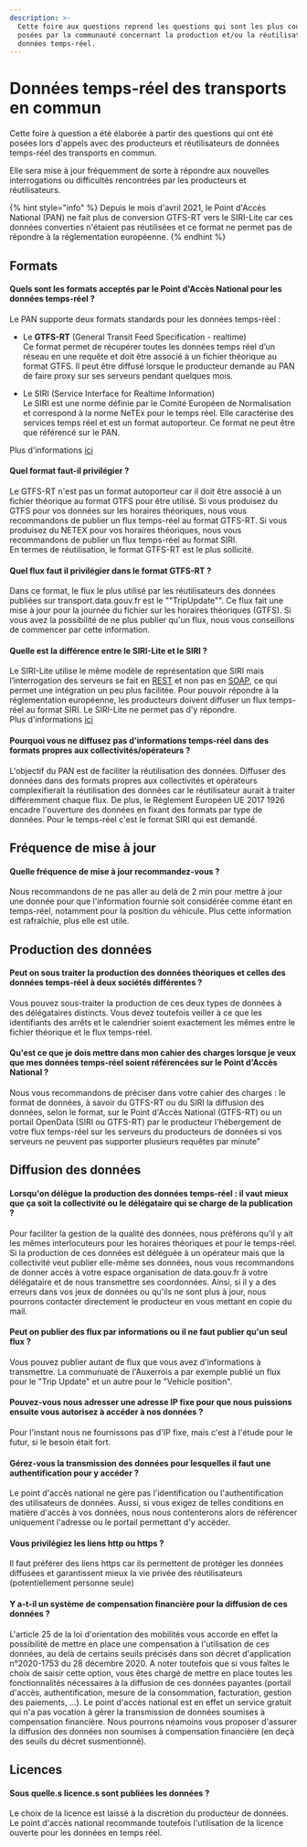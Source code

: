 ```yaml
---
description: >-
  Cette foire aux questions reprend les questions qui sont les plus couramment
  posées par la communauté concernant la production et/ou la réutilisation des
  données temps-réel.
---
```


# Données temps-réel des transports en commun

Cette foire à question a été élaborée à partir des questions qui ont été posées lors d'appels avec des producteurs et réutilisateurs de données temps-réel des transports en commun.   
  
Elle sera mise à jour fréquemment de sorte à répondre aux nouvelles interrogations ou difficultés rencontrées par les producteurs et réutilisateurs. 

{% hint style="info" %}
 Depuis le mois d'avril 2021, le Point d'Accès National \(PAN\) ne fait plus de conversion GTFS-RT vers le SIRI-Lite car ces données converties n'étaient pas réutilisées et ce format ne permet pas de répondre à la réglementation européenne. 
{% endhint %}

## Formats

#### Quels sont les formats acceptés par le Point d'Accès National pour les données temps-réel ?

Le PAN supporte deux formats standards pour les données temps-réel :  
  
- Le **GTFS-RT** \(General Transit Feed Specification - realtime\)  
Ce format permet de récupérer toutes les données temps réel d’un réseau en une requête et doit être associé à un fichier théorique au format GTFS. Il peut être diffusé lorsque le producteur demande au PAN de faire proxy sur ses serveurs pendant quelques mois.  
  
- Le SIRI \(Service Interface for Realtime Information\)  
Le SIRI est une norme définie par le Comité Européen de Normalisation et correspond à la norme NeTEx pour le temps réel. Elle caractérise des services temps réel et est un format autoporteur. Ce format ne peut être que référencé sur le PAN.  
  
Plus d'informations [ici](https://blog.transport.data.gouv.fr/billets/la-production-des-donn%C3%A9es-temps-r%C3%A9el-interview-avec-diff%C3%A9rents-producteurs-de-donn%C3%A9es/)

#### Quel format faut-il privilégier ?

Le GTFS-RT n'est pas un format autoporteur car il doit être associé à un fichier théorique au format GTFS pour être utilisé. Si vous produisez du GTFS pour vos données sur les horaires théoriques, nous vous recommandons de publier un flux temps-réel au format GTFS-RT. Si vous produisez du NETEX pour vos horaires théoriques, nous vous recommandons de publier un flux temps-réel au format SIRI.  
En termes de réutilisation, le format GTFS-RT est le plus sollicité. 

#### Quel flux faut il privilégier dans le format GTFS-RT ?

Dans ce format, le flux le plus utilisé par les réutilisateurs des données publiées sur transport.data.gouv.fr est le ""TripUpdate"". Ce flux fait une mise à jour pour la journée du fichier sur les horaires théoriques \(GTFS\). Si vous avez la possibilité de ne plus publier qu'un flux, nous vous conseillons de commencer par cette information.

#### Quelle est la différence entre le SIRI-Lite et le SIRI ?

Le SIRI-Lite utilise le même modèle de représentation que SIRI mais l’interrogation des serveurs se fait en [REST](https://fr.wikipedia.org/wiki/Representational_state_transfer) et non pas en [SOAP](https://fr.wikipedia.org/wiki/SOAP), ce qui permet une intégration un peu plus facilitée. Pour pouvoir répondre à la réglementation européenne, les producteurs doivent diffuser un flux temps-réel au format SIRI. Le SIRI-Lite ne permet pas d'y répondre.  
Plus d'informations [ici](https://doc.transport.data.gouv.fr/producteurs/operateurs-de-transport-regulier-de-personnes/temps-reel-des-transports-en-commun%20)

#### Pourquoi vous ne diffusez pas d'informations temps-réel dans des formats propres aux collectivités/opérateurs ?

L'objectif du PAN est de faciliter la réutilisation des données. Diffuser des données dans des formats propres aux collectivités et opérateurs complexifierait la réutilisation des données car le réutilisateur aurait à traiter différemment chaque flux. De plus, le Réglement Européen UE 2017 1926 encadre l'ouverture des données en fixant des formats par type de données. Pour le temps-réel c'est le format SIRI qui est demandé.

## Fréquence de mise à jour

#### Quelle fréquence de mise à jour recommandez-vous ?

Nous recommandons de ne pas aller au delà de 2 min pour mettre à jour une donnée pour que l'information fournie soit considérée comme étant en temps-réel, notamment pour la position du véhicule. Plus cette information est rafraîchie, plus elle est utile. 

## Production des données 

#### Peut on sous traiter la production des données théoriques et celles des données temps-réel à deux sociétés différentes ?

Vous pouvez sous-traiter la production de ces deux types de données à des délégataires distincts. Vous devez toutefois veiller à ce que les identifiants des arrêts et le calendrier soient exactement les mêmes entre le fichier théorique et le flux temps-réel.

#### Qu'est ce que je dois mettre dans mon cahier des charges lorsque je veux que mes données temps-réel soient référencées sur le Point d'Accès National ?

Nous vous recommandons de préciser dans votre cahier des charges : le format de données, à savoir du GTFS-RT ou du SIRI la diffusion des données, selon le format, sur le Point d'Accès National \(GTFS-RT\) ou un portail OpenData \(SIRI ou GTFS-RT\) par le producteur l'hébergement de votre flux temps-réel sur les serveurs du producteurs de données si vos serveurs ne peuvent pas supporter plusieurs requêtes par minute"

## Diffusion des données 

#### Lorsqu'on délègue la production des données temps-réel : il vaut mieux que ça soit la collectivité ou le délégataire qui se charge de la publication ?

Pour faciliter la gestion de la qualité des données, nous préférons qu'il y ait les mêmes interlocuteurs pour les horaires théoriques et pour le temps-réel. Si la production de ces données est déléguée à un opérateur mais que la collectivité veut publier elle-même ses données, nous vous recommandons de donner accès à votre espace organisation de data.gouv.fr à votre délégataire et de nous transmettre ses coordonnées. Ainsi, si il y a des erreurs dans vos jeux de données ou qu'ils ne sont plus à jour, nous pourrons contacter directement le producteur en vous mettant en copie du mail.

#### Peut on publier des flux par informations ou il ne faut publier qu'un seul flux ?

Vous pouvez publier autant de flux que vous avez d'informations à transmettre. La communuaté de l'Auxerrois a par exemple publié un flux pour le "Trip Update" et un autre pour le "Vehicle position".

#### Pouvez-vous nous adresser une adresse IP fixe pour que nous puissions ensuite vous autorisez à accéder à nos données ?

Pour l'instant nous ne fournissons pas d'IP fixe, mais c'est à l'étude pour le futur, si le besoin était fort.

#### Gérez-vous la transmission des données pour lesquelles il faut une authentification pour y accéder ?

Le point d'accès national ne gère pas l'identification ou l'authentification des utilisateurs de données. Aussi, si vous exigez de telles conditions en matière d'accès à vos données, nous nous contenterons alors de référencer uniquement l'adresse ou le portail permettant d'y accéder.

#### Vous privilégiez les liens http ou https ?

Il faut préférer des liens https car ils permettent de protéger les données diffusées et garantissent mieux la vie privée des réutilisateurs \(potentiellement personne seule\)

#### Y a-t-il un système de compensation financière pour la diffusion de ces données ?

L'article 25 de la loi d'orientation des mobilités vous accorde en effet la possibilité de mettre en place une compensation à l'utilisation de ces données, au delà de certains seuils précisés dans son décret d'application n°2020-1753 du 28 décembre 2020. A noter toutefois que si vous faîtes le choix de saisir cette option, vous êtes chargé de mettre en place toutes les fonctionnalités nécessaires à la diffusion de ces données payantes \(portail d'accès, authentification, mesure de la consommation, facturation, gestion des paiements, ...\). Le point d'accès national est en effet un service gratuit qui n'a pas vocation à gérer la transmission de données soumises à compensation financière. Nous pourrons néamoins vous proposer d'assurer la diffusion des données non soumises à compensation financière \(en deçà des seuils du décret susmentionné\).

## Licences

#### Sous quelle.s licence.s sont publiées les données ?

Le choix de la licence est laissé à la discrétion du producteur de données. Le point d'accès national recommande toutefois l'utilisation de la licence ouverte pour les données en temps réel.







